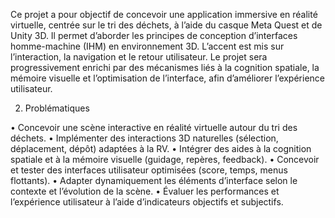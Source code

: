Ce projet a pour objectif de concevoir une application immersive en réalité virtuelle, centrée sur le tri
des déchets, à l’aide du casque Meta Quest et de Unity 3D. Il permet d’aborder les principes de
conception d’interfaces homme-machine (IHM) en environnement 3D. L’accent est mis sur l’interaction,
la navigation et le retour utilisateur. Le projet sera progressivement enrichi par des mécanismes liés à la
cognition spatiale, la mémoire visuelle et l’optimisation de l’interface, afin d’améliorer l’expérience
utilisateur.

2. Problématiques

   
• Concevoir une scène interactive en réalité virtuelle autour du tri des déchets.
• Implémenter des interactions 3D naturelles (sélection, déplacement, dépôt) adaptées à la RV.
• Intégrer des aides à la cognition spatiale et à la mémoire visuelle (guidage, repères, feedback).
• Concevoir et tester des interfaces utilisateur optimisées (score, temps, menus flottants).
• Adapter dynamiquement les éléments d’interface selon le contexte et l’évolution de la scène.
• Évaluer les performances et l’expérience utilisateur à l’aide d’indicateurs objectifs et subjectifs.
